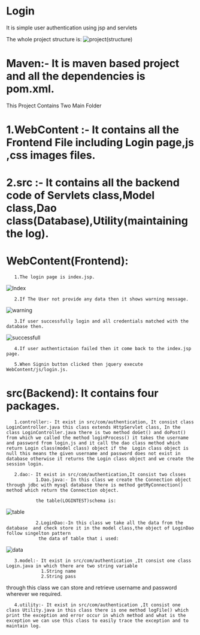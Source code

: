 # Login
It is simple user authentication using jsp and servlets

The whole project structure is:
![project(structure)](https://user-images.githubusercontent.com/66818761/85008948-4c743780-b17b-11ea-86d5-8d9f4b9c4f22.png)
 
 
# Maven:- It is maven based project and all the dependencies is pom.xml.
This Project Contains Two Main Folder 
# 1.WebContent :- It contains all the Frontend File including Login page,js ,css images files.

# 2.src :- It contains all the backend code of Servlets class,Model class,Dao class(Database),Utility(maintaining the log).


# WebContent(Frontend):
       1.The login page is index.jsp.
![Index](https://user-images.githubusercontent.com/66818761/85000724-6ceac480-b170-11ea-9c63-8e1a9bab13a2.png)

       2.If The User not provide any data then it shows warning message.
![warning](https://user-images.githubusercontent.com/66818761/85001474-53964800-b171-11ea-9d67-21133e04ba35.png)
 
       3.If user successfully login and all credentials matched with the database then.
![successfull](https://user-images.githubusercontent.com/66818761/85003042-4e39fd00-b173-11ea-8799-ce271b162d24.png)

       4.If user authentictaion failed then it come back to the index.jsp page.
       
       5.When Signin button clicked then jquery execute WebContent/js/login.js.
       
       
 # src(Backend): It contains four packages.
       1.controller:- It exist in src/com/authentication, It consist class LoginController.java this class extends HttpServlet class, In the  class LoginController.java there is two method doGet() and doPost() from which we called the method loginProcess() it takes the username and password from login.js and it call the dao class method which return Login class(model class) object if the  Login class object is null this means the given username and password does not exist in database otherwise it returns the Login class object and we create the session login.
       
       2.dao:- It exist in src/com/authentication,It consist two clsses
               1.Dao.java:- In this class we create the Connection object through jdbc with mysql database there is method getMyConnection() method which return the Connection object.
               
               the table(LOGINTEST)schema is:
 ![table](https://user-images.githubusercontent.com/66818761/85006140-614ecc00-b177-11ea-9914-9f40d01c5ca5.png)
     
               2.LoginDao:-In this class we take all the data from the database  and check store it in the model class,the object of LoginDao follow singelton pattern
                the data of table that i used:
 ![data](https://user-images.githubusercontent.com/66818761/85006960-78da8480-b178-11ea-8b27-34d8920f0146.png)

               
       3.model:- It exist in src/com/authentication ,It consist one class Login.java in which there are two string variable 
                 1.String name
                 2.String pass
 through this class we can store and retrieve username and password wherever we required.
 
       4.utility:- It exist in src/com/authentication ,It consist one class Utility.java in this class there is one method logFile() which print the exception and error occur in which method and what is the exception we can use this class to easily trace the exception and to maintain log.
       
      

